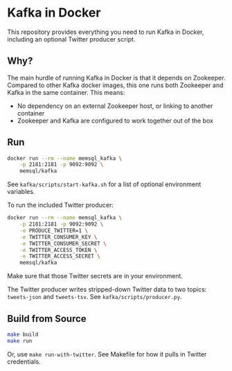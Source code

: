 Kafka in Docker
===

This repository provides everything you need to run Kafka in Docker, including
an optional Twitter producer script.

Why?
---
The main hurdle of running Kafka in Docker is that it depends on Zookeeper.
Compared to other Kafka docker images, this one runs both Zookeeper and Kafka
in the same container. This means:

* No dependency on an external Zookeeper host, or linking to another container
* Zookeeper and Kafka are configured to work together out of the box

Run
---

```bash
docker run --rm --name memsql_kafka \
    -p 2181:2181 -p 9092:9092 \
    memsql/kafka
```

See `kafka/scripts/start-kafka.sh` for a list of optional environment variables.

To run the included Twitter producer:

```bash
docker run --rm --name memsql_kafka \
    -p 2181:2181 -p 9092:9092 \
    -e PRODUCE_TWITTER=1 \
    -e TWITTER_CONSUMER_KEY \
    -e TWITTER_CONSUMER_SECRET \
    -e TWITTER_ACCESS_TOKEN \
    -e TWITTER_ACCESS_SECRET \
    memsql/kafka
```

Make sure that those Twitter secrets are in your environment.

The Twitter producer writes stripped-down Twitter data to two topics:
`tweets-json` and `tweets-tsv`. See `kafka/scripts/producer.py`.

Build from Source
-----------------

```bash
make build
make run
```

Or, use `make run-with-twitter`. See Makefile for how it pulls in Twitter
credentials.
